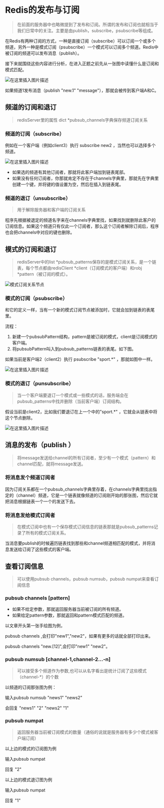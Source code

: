 # Redis的发布与订阅

> 在前面的服务器中也略微提到了发布和订阅。所谓的发布和订阅也就相当于我们日常中的关注。主要是由publish，subscribe，psubscribe等组成。

在Redis有两种订阅的方式，一种是直接订阅（subscribe）可以订阅一个或多个频道，另外一种是模式订阅（psubscribe）一个模式可以订阅多个频道。Redis中被订阅的频道可以发布消息（publish）。

接下来就围绕这些内容进行分析，在进入正题之前先从一张图中读懂什么是订阅和模式匹配。

![在这里插入图片描述](https://img-blog.csdnimg.cn/20190406201747692.png?x-oss-process=image/watermark,type_ZmFuZ3poZW5naGVpdGk,shadow_10,text_aHR0cHM6Ly9ibG9nLmNzZG4ubmV0L3FxXzQyNjA1OTY4,size_16,color_FFFFFF,t_70)

如果频道1发布消息（publish "new.1" "message"），那就会被传到客户端A和C。
## 频道的订阅和退订

> redisServer里的属性 dict *pubsub_channels字典保存频道订阅关系

### 频道的订阅（subscribe）

例如在一个客户端（例如client3）执行  subscribe new2 ，当然也可以选择多个频道。 

![在这里插入图片描述](https://img-blog.csdnimg.cn/20190406203511400.png?x-oss-process=image/watermark,type_ZmFuZ3poZW5naGVpdGk,shadow_10,text_aHR0cHM6Ly9ibG9nLmNzZG4ubmV0L3FxXzQyNjA1OTY4,size_16,color_FFFFFF,t_70)

* 如果选的频道有其他订阅者，那就将此客户端加到链表尾部。
* 如果没有任何订阅者，你那就肯定不存在于channels字典里，那就先在字典里创建一个键，并将键的值设置为空，然后在插入到链表尾。

### 频道的退订（unsubscribe）

> 用于解除服务器和客户端的订阅关系

 程序先根据被退定的频道名字来在channels字典里找，如果找到就删除此客户的订阅信息。如果这个频道只有仅此一个订阅者，那么这个订阅者解除订阅后，程序也会把channels中对应的键也删除。

## 模式的订阅和退订

> redisServer中的list *pubsub_patterns保存的是模式订阅关系，是一个链表，每个节点都由redisClient *client（订阅模式的客户端）和robj *pattern（被订阅的模式）。

![模式订阅关系节点](https://img-blog.csdnimg.cn/20190406205724122.png?x-oss-process=image/watermark,type_ZmFuZ3poZW5naGVpdGk,shadow_10,text_aHR0cHM6Ly9ibG9nLmNzZG4ubmV0L3FxXzQyNjA1OTY4,size_16,color_FFFFFF,t_70) 


### 模式的订阅（psubscribe）

和它的定义一样，当有一个新的模式订阅节点被添加时，它就会加到链表的表尾里。

流程：

1. 新建一个pubsubPattern结构，pattern是被订阅的模式，client是订阅模式的客户端。
2. 将pubsubPattern叫入到pubsub_patterns链表的表尾。如下图。

如果当前是客户端2（client2）执行  psubscribe "sport.*"   ，那就如图中一样。

![在这里插入图片描述](https://img-blog.csdnimg.cn/20190406210441968.png?x-oss-process=image/watermark,type_ZmFuZ3poZW5naGVpdGk,shadow_10,text_aHR0cHM6Ly9ibG9nLmNzZG4ubmV0L3FxXzQyNjA1OTY4,size_16,color_FFFFFF,t_70)


### 模式的退订（punsubscribe）

> 当一个客户端要退订一个模式或一些模式的话，服务端会在pubsub_patterns中找并删除（当前客户端）订阅结构。

假设当前是client2，比如我们要退订在上一个中的"sport.*" ，它就会从链表中将这个节点删除。

![在这里插入图片描述](https://img-blog.csdnimg.cn/20190406211541622.png?x-oss-process=image/watermark,type_ZmFuZ3poZW5naGVpdGk,shadow_10,text_aHR0cHM6Ly9ibG9nLmNzZG4ubmV0L3FxXzQyNjA1OTY4,size_16,color_FFFFFF,t_70)

## 消息的发布（publish <channel> <message>）

> 将message发送给channel的所有订阅者，至少有一个模式（pattern）和channel匹配，就将message发送。

### 将消息发个频道订阅者

因为订阅关系都在一个pubsub_channels字典里存着，在channels字典里找出指定的（channel）频道，它是一个链表就像频道的订阅刚开始的那张图，然后它就把消息根据链表一个一个的发送下去。

### 将消息发给模式订阅者

> 在模式订阅中也有一个保存模式订阅信息的链表那就是pubsub_patterns记录了所有的模式订阅关系。

当消息要publish的时候遍历链表找到那些和channel频道相匹配的模式，并将消息发送给订阅了这些模式的客户端。

## 查看订阅信息

> 可以使用pubsub channels，pubsub numsub，pubsub numpat来查看订阅信息

### pubsub channels [pattern]

* 如果不给定参数，那就返回服务器当前被订阅的所有频道。
* 如果给定pattern参数，那就返回和pattern模式匹配的频道。

以文章开头第一张手绘图为例，

pubsub channels ,会打印"new1","new2"，如果有更多的话就全部打印出来。

pubsub channels "new.[12]",会打印"new1"  "new2"。

### pubsub numsub [channel-1,channel-2...-n]

> 可以接受多个频道作为参数,也可以从名字看出是统计订阅了这些模式（channel-*）的个数

以频道的订阅那张图为例：

输入pubsub numsub "news1" "news2"

会回复 "news1" "2" "news2" "1"

### pubsub numpat 

> 返回服务器当前被订阅模式的数量（通俗的说就是服务器有多少个模式被客户端订阅）

以上边的模式的订阅图为例

输入pubsub numpat

回复 "2"

以上边的模式退订图为例

输入pubsub numpat

回复 "1"




